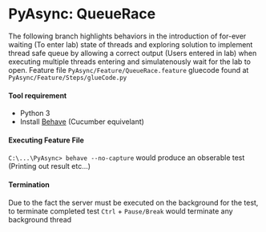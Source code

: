 # PyAsync: QueueRace

The following branch highlights behaviors in the introduction of for-ever waiting (To enter lab) state of threads and exploring solution to implement thread safe queue by allowing a correct output (Users entered in lab) when executing multiple threads entering and simulatenously wait for the lab to open. Feature file ```PyAsync/Feature/QueueRace.feature``` gluecode found at ```PyAsync/Feature/Steps/glueCode.py```

#### Tool requirement
- Python 3
- Install [Behave](https://behave.readthedocs.io/en/latest/install.html) (Cucumber equivelant) 

#### Executing Feature File
```C:\...\PyAsync> behave --no-capture``` would produce an obserable test (Printing out result etc...)

#### Termination
Due to the fact the server must be executed on the background for the test, to terminate completed test ```Ctrl``` + ```Pause/Break``` would terminate any background thread
